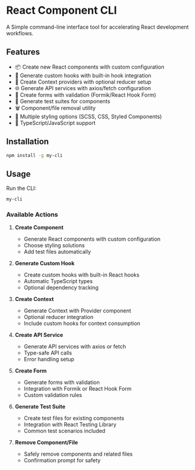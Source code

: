 # React Component CLI

A Simple command-line interface tool for accelerating React development workflows.

## Features

- 📦 Create new React components with custom configuration
- 🎣 Generate custom hooks with built-in hook integration
- 🔄 Create Context providers with optional reducer setup
- 🌐 Generate API services with axios/fetch configuration
- 📝 Create forms with validation (Formik/React Hook Form)
- 🧪 Generate test suites for components
- 🗑️ Component/file removal utility
- 🎨 Multiple styling options (SCSS, CSS, Styled Components)
- 📝 TypeScript/JavaScript support

## Installation

```bash
npm install -g my-cli
```

## Usage

Run the CLI:

```bash
my-cli
```

### Available Actions

1. **Create Component**

   - Generate React components with custom configuration
   - Choose styling solutions
   - Add test files automatically

2. **Generate Custom Hook**

   - Create custom hooks with built-in React hooks
   - Automatic TypeScript types
   - Optional dependency tracking

3. **Create Context**

   - Generate Context with Provider component
   - Optional reducer integration
   - Include custom hooks for context consumption

4. **Create API Service**

   - Generate API services with axios or fetch
   - Type-safe API calls
   - Error handling setup

5. **Create Form**

   - Generate forms with validation
   - Integration with Formik or React Hook Form
   - Custom validation rules

6. **Generate Test Suite**

   - Create test files for existing components
   - Integration with React Testing Library
   - Common test scenarios included

7. **Remove Component/File**
   - Safely remove components and related files
   - Confirmation prompt for safety
